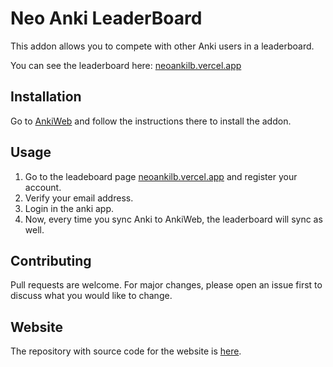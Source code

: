 # Neo Anki LeaderBoard

This addon allows you to compete with other Anki users in a leaderboard.

You can see the leaderboard here: [neoankilb.vercel.app](https://neoankilb.vercel.app)

## Installation

Go to [AnkiWeb](https://ankiweb.net/shared/info/1894428367) and follow the instructions there to install the addon.

## Usage

1. Go to the leadeboard page [neoankilb.vercel.app](https://neoankilb.vercel.app) and register your account.
2. Verify your email address.
3. Login in the anki app.
4. Now, every time you sync Anki to AnkiWeb, the leaderboard will sync as well.

## Contributing

Pull requests are welcome. For major changes, please open an issue first to discuss what you would like to change.

## Website

The repository with source code for the website is [here](https://github.com/bewuwy/Neo-Anki-Leaderboard).
